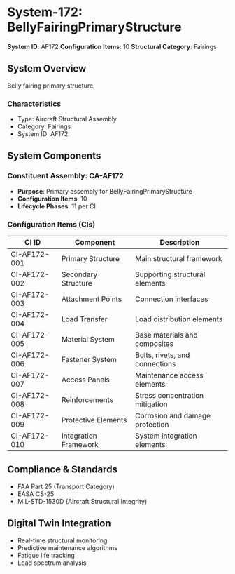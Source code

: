 # System-172: BellyFairingPrimaryStructure

**System ID**: AF172
**Configuration Items**: 10
**Structural Category**: Fairings

## System Overview

Belly fairing primary structure

### Characteristics
- Type: Aircraft Structural Assembly
- Category: Fairings
- System ID: AF172

## System Components

### Constituent Assembly: CA-AF172
- **Purpose**: Primary assembly for BellyFairingPrimaryStructure
- **Configuration Items**: 10
- **Lifecycle Phases**: 11 per CI

### Configuration Items (CIs)

| CI ID | Component | Description |
|-------|-----------|-------------|
| CI-AF172-001 | Primary Structure | Main structural framework |
| CI-AF172-002 | Secondary Structure | Supporting structural elements |
| CI-AF172-003 | Attachment Points | Connection interfaces |
| CI-AF172-004 | Load Transfer | Load distribution elements |
| CI-AF172-005 | Material System | Base materials and composites |
| CI-AF172-006 | Fastener System | Bolts, rivets, and connections |
| CI-AF172-007 | Access Panels | Maintenance access elements |
| CI-AF172-008 | Reinforcements | Stress concentration mitigation |
| CI-AF172-009 | Protective Elements | Corrosion and damage protection |
| CI-AF172-010 | Integration Framework | System integration elements |

## Compliance & Standards
- FAA Part 25 (Transport Category)
- EASA CS-25
- MIL-STD-1530D (Aircraft Structural Integrity)

## Digital Twin Integration
- Real-time structural monitoring
- Predictive maintenance algorithms
- Fatigue life tracking
- Load spectrum analysis
